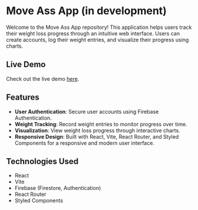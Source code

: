 # Move Ass App (in development)

Welcome to the Move Ass App repository! This application helps users track their weight loss progress through an intuitive web interface. Users can create accounts, log their weight entries, and visualize their progress using charts.

## Live Demo

Check out the live demo [here](https://moveass.netlify.app/).

## Features

- **User Authentication**: Secure user accounts using Firebase Authentication.
- **Weight Tracking**: Record weight entries to monitor progress over time.
- **Visualization**: View weight loss progress through interactive charts.
- **Responsive Design**: Built with React, Vite, React Router, and Styled Components for a responsive and modern user interface.

## Technologies Used

- React
- Vite
- Firebase (Firestore, Authentication)
- React Router
- Styled Components
